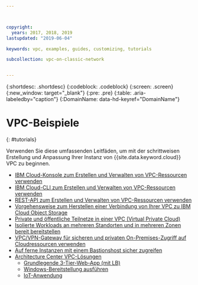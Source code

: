 ```yaml
---



copyright:
  years: 2017, 2018, 2019
lastupdated: "2019-06-04"

keywords: vpc, examples, guides, customizing, tutorials

subcollection: vpc-on-classic-network


---
```


{:shortdesc: .shortdesc}
{:codeblock: .codeblock}
{:screen: .screen}
{:new_window: target="_blank"}
{:pre: .pre}
{:table: .aria-labeledby="caption"}
{:DomainName: data-hd-keyref="DomainName"}

# VPC-Beispiele
{: #tutorials}

Verwenden Sie diese umfassenden Leitfäden, um mit der schrittweisen Erstellung und Anpassung Ihrer Instanz von {{site.data.keyword.cloud}} VPC zu beginnen.

* [IBM Cloud-Konsole zum Erstellen und Verwalten von VPC-Ressourcen verwenden](/docs/vpc-on-classic?topic=vpc-on-classic-creating-a-vpc-using-the-ibm-cloud-console)
* [IBM Cloud-CLI zum Erstellen und Verwalten von VPC-Ressourcen verwenden](/docs/vpc-on-classic?topic=vpc-on-classic-creating-a-vpc-using-the-ibm-cloud-cli)
* [REST-API zum Erstellen und Verwalten von VPC-Ressourcen verwenden](/docs/vpc-on-classic?topic=vpc-on-classic-creating-a-vpc-using-the-rest-apis)
* [Vorgehensweise zum Herstellen einer Verbindung von Ihrer VPC zu IBM Cloud Object Storage](/docs/vpc-on-classic?topic=vpc-on-classic-connecting-to-ibm-cloud-object-storage-from-a-vpc)
* [Private und öffentliche Teilnetze in einer VPC (Virtual Private Cloud)](/docs/vpc-on-classic?topic=solution-tutorials-vpc-public-app-private-backend)
* [Isolierte Workloads an mehreren Standorten und in mehreren Zonen bereit bereitstellen](/docs/vpc-on-classic?topic=solution-tutorials-vpc-multi-region)
* [VPC/VPN-Gateway für sicheren und privaten On-Premises-Zugriff auf Cloudressourcen verwenden](/docs/vpc-on-classic?topic=solution-tutorials-vpc-site2site-vpn)
* [Auf ferne Instanzen mit einem Bastionshost sicher zugreifen](/docs/vpc-on-classic?topic=solution-tutorials-vpc-secure-management-bastion-server)
* [Architecture Center VPC-Lösungen](https://www.ibm.com/cloud/garage/architectures/public-cloud/allvpcsolutions)
    * [Grundlegende 3-Tier-Web-App (mit LB)](https://github.com/ibm-cloud-architecture/tutorial-vpc-3tier-networking)
    * [Windows-Bereitstellung ausführen](https://github.com/ibm-cloud-architecture/tutorial-vpc-windows_server)
    * [IoT-Anwendung](https://github.com/ibm-cloud-architecture/tutorial-vpc-IoT_service)
 
   
